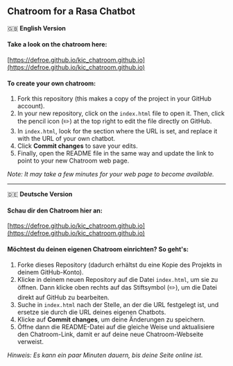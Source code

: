 ## Chatroom for a Rasa Chatbot

🇬🇧 **English Version**

#### Take a look on the chatroom here:  
[https://defroe.github.io/kic_chatroom.github.io](https://defroe.github.io/kic_chatroom.github.io)


#### To create your own chatroom:
1. Fork this repository (this makes a copy of the project in your GitHub account).
2. In your new repository, click on the `index.html` file to open it. Then, click the pencil icon (✏️) at the top right to edit the file directly on GitHub.
3. In `index.html`, look for the section where the URL is set, and replace it with the URL of your own chatbot.
4. Click **Commit changes** to save your edits.
5. Finally, open the README file in the same way and update the link to point to your new Chatroom web page.
   
*Note: It may take a few minutes for your web page to become available.*

---

🇩🇪 **Deutsche Version**

#### Schau dir den Chatroom hier an:  
[https://defroe.github.io/kic_chatroom.github.io](https://defroe.github.io/kic_chatroom.github.io)

#### Möchtest du deinen eigenen Chatroom einrichten? So geht's:
1. Forke dieses Repository (dadurch erhältst du eine Kopie des Projekts in deinem GitHub-Konto).
2. Klicke in deinem neuen Repository auf die Datei `index.html`, um sie zu öffnen. Dann klicke oben rechts auf das Stiftsymbol (✏️), um die Datei direkt auf GitHub zu bearbeiten.
3. Suche in `index.html` nach der Stelle, an der die URL festgelegt ist, und ersetze sie durch die URL deines eigenen Chatbots.
4. Klicke auf **Commit changes**, um deine Änderungen zu speichern.
5. Öffne dann die README-Datei auf die gleiche Weise und aktualisiere den Chatroom-Link, damit er auf deine neue Chatroom-Webseite verweist.

*Hinweis: Es kann ein paar Minuten dauern, bis deine Seite online ist.*





